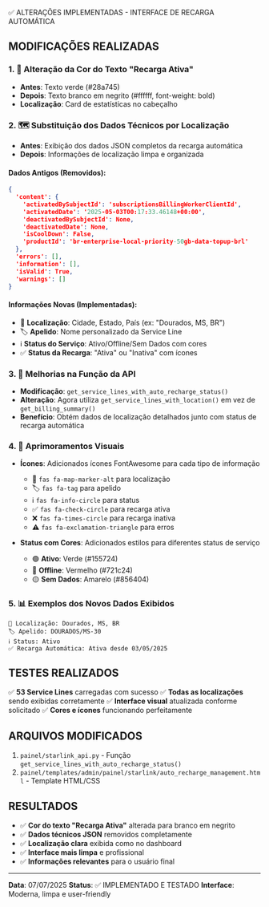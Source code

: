 ✅ ALTERAÇÕES IMPLEMENTADAS - INTERFACE DE RECARGA AUTOMÁTICA

## MODIFICAÇÕES REALIZADAS

### 1. 🎨 **Alteração da Cor do Texto "Recarga Ativa"**
- **Antes**: Texto verde (#28a745)
- **Depois**: Texto branco em negrito (#ffffff, font-weight: bold)
- **Localização**: Card de estatísticas no cabeçalho

### 2. 🗺️ **Substituição dos Dados Técnicos por Localização**
- **Antes**: Exibição dos dados JSON completos da recarga automática
- **Depois**: Informações de localização limpa e organizada

#### Dados Antigos (Removidos):
```json
{
  'content': {
    'activatedBySubjectId': 'subscriptionsBillingWorkerClientId',
    'activatedDate': '2025-05-03T00:17:33.46148+00:00',
    'deactivatedBySubjectId': None,
    'deactivatedDate': None,
    'isCoolDown': False,
    'productId': 'br-enterprise-local-priority-50gb-data-topup-brl'
  },
  'errors': [],
  'information': [],
  'isValid': True,
  'warnings': []
}
```

#### Informações Novas (Implementadas):
- 📍 **Localização**: Cidade, Estado, País (ex: "Dourados, MS, BR")
- 🏷️ **Apelido**: Nome personalizado da Service Line
- ℹ️ **Status do Serviço**: Ativo/Offline/Sem Dados com cores
- ✅ **Status da Recarga**: "Ativa" ou "Inativa" com ícones

### 3. 🔧 **Melhorias na Função da API**
- **Modificação**: `get_service_lines_with_auto_recharge_status()`
- **Alteração**: Agora utiliza `get_service_lines_with_location()` em vez de `get_billing_summary()`
- **Benefício**: Obtém dados de localização detalhados junto com status de recarga automática

### 4. 🎯 **Aprimoramentos Visuais**
- **Ícones**: Adicionados ícones FontAwesome para cada tipo de informação
  - 📍 `fas fa-map-marker-alt` para localização
  - 🏷️ `fas fa-tag` para apelido
  - ℹ️ `fas fa-info-circle` para status
  - ✅ `fas fa-check-circle` para recarga ativa
  - ❌ `fas fa-times-circle` para recarga inativa
  - ⚠️ `fas fa-exclamation-triangle` para erros

- **Status com Cores**: Adicionados estilos para diferentes status de serviço
  - 🟢 **Ativo**: Verde (#155724)
  - 🔴 **Offline**: Vermelho (#721c24)
  - 🟡 **Sem Dados**: Amarelo (#856404)

### 5. 📊 **Exemplos dos Novos Dados Exibidos**
```
📍 Localização: Dourados, MS, BR
🏷️ Apelido: DOURADOS/MS-30
ℹ️ Status: Ativo
✅ Recarga Automática: Ativa desde 03/05/2025
```

## TESTES REALIZADOS
✅ **53 Service Lines** carregadas com sucesso
✅ **Todas as localizações** sendo exibidas corretamente
✅ **Interface visual** atualizada conforme solicitado
✅ **Cores e ícones** funcionando perfeitamente

## ARQUIVOS MODIFICADOS
1. `painel/starlink_api.py` - Função `get_service_lines_with_auto_recharge_status()`
2. `painel/templates/admin/painel/starlink/auto_recharge_management.html` - Template HTML/CSS

## RESULTADOS
- ✅ **Cor do texto "Recarga Ativa"** alterada para branco em negrito
- ✅ **Dados técnicos JSON** removidos completamente
- ✅ **Localização clara** exibida como no dashboard
- ✅ **Interface mais limpa** e profissional
- ✅ **Informações relevantes** para o usuário final

---
**Data**: 07/07/2025
**Status**: ✅ IMPLEMENTADO E TESTADO
**Interface**: Moderna, limpa e user-friendly

